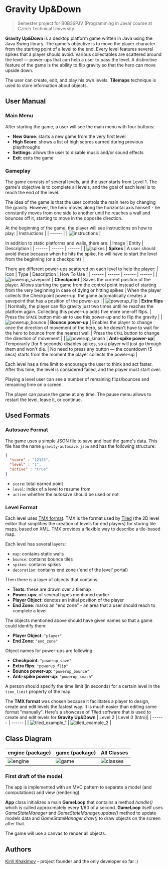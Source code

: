 # Gravity Up&Down
> Semester project for B0B36PJV (Programming in Java) course at Czech Technical University.

**Gravity Up&Down** is a desktop platform game written in Java using the Java Swing library. The game's objective is to move the player character from the starting point of a level to the end. Every level features several spikes that a player should avoid. Various collectables are scattered around the level — power-ups that can help a user to pass the level. A distinctive feature of the game is the ability to flip gravity so that the hero can move upside down.

The user can create, edit, and play his own levels. **Tilemaps** technique is used to store information about objects.

## User Manual
### Main Menu
After starting the game, a user will see the main menu with four buttons:

* **New Game**: starts a new game from the very first level
* **High Score**: shows a list of high scores earned during previous playthroughs
* **Settings**: allows the user to disable music and/or sound effects
* **Exit**: exits the game

### Gameplay
The game consists of several levels, and the user starts from Level 1. The game's objective is to complete all levels, and the goal of each level is to reach the end of the level. 

The idea of the game is that the user controls the main hero by changing the gravity. However, the hero moves along the horizontal axis himself - he constantly moves from one side to another until he reaches a wall and bounces off it, starting to move in the opposite direction.

At the beginning of the game, the player will see instructions on how to play:
| Instructions |
| ------ |
| ![instructions](docs/instructions.png) |

In addition to static platforms and walls, there are:
| Image | Entity | Description |
| ------ | ------ | ------ |
| ![spikes](docs/spikes.png) | **Spikes** | A user should avoid these because when he hits the spike, he will have to start the level from the beginning (or a checkpoint) |

There are different power-ups scattered on each level to help the player:
| Icon | Type | Description | How To Use |
| ------ | ------ | ------ | ------ |
| ![powerup_savepoint](docs/powerup_savepoint.png) | **Checkpoint** | Saves the current position of the player. Allows starting the game from the control point instead of starting from the very beginning in case of dying or hitting spikes | When the player collects the Checkpoint power-up, the game automatically creates a savepoint that has a position of the power-up |
| ![powerup_flip](docs/powerup_flip.png) | **Extra flips** | Normally, the player can flip gravity just two times until he reaches the platform again. Collecting this power-up adds five more one-off flips. | Press the `SPACE` button mid-air to use this power-up and to flip the gravity |
| ![powerup_bounce](docs/powerup_bounce.png) | **Bounce power-up** | Enables the player to change once the direction of movement of the hero, so he doesn't have to wait for the hero to bounce from the nearest wall.| Press the `CTRL` button to change the direction of movement |
| ![powerup_smash](docs/powerup_smash.png) | **Anti-spike power-up**| Temporarily (for 5 seconds) disables spikes, so a player will just go through them and won't die. | No need to press any button — the countdown (5 secs) starts from the moment the player collects the power-up |

Each level has a time limit to encourage the user to think and act faster. After this time, the level is considered failed, and the player must start over.

Playing a level user can see a number of remaining flips/bounces and remaining time on a screen. 

The player can pause the game at any time. The pause menu allows to restart the level, leave it, or continue.

## Used Formats
### Autosave Format
The game uses a simple JSON file to save and load the game's data. This file has the name `gravity-autosave.json` and has the following structure:

```json
{
  "score" : "12125",
  "level" : "1",
  "active" : "true"
}
```


* `score`: total earned point
* `level`: index of a level to resume from
* `active` whether the autosave should be used or not


### Level Format
Each level uses [TMX format](https://doc.mapeditor.org/en/stable/reference/tmx-map-format/#tmx-map-format). TMX is the format used by [Tiled](https://www.mapeditor.org/) (the 2D level editor that simplifies the creation of levels for end players) for storing tile maps, based on XML. TMX provides a flexible way to describe a tile-based map.

Each level has several layers:
* `map`: contains static walls
* `bounce`: contains bounce tiles
* `spikes`: contains spikes
* `decoration`: contains end zone ('end of the level' portal)

Then there is a layer of objects that contains:
* **Texts**: these are drawn over a tilemap
* **Power-ups**: of several types mentioned earlier
* **Player Object**: denotes an initial position of the player
* **End Zone**: marks an "end zone" - an area that a user should reach to complete a level

The objects mentioned above should have given names so that a game could identify them:
* **Player Object**: `"player"`
* **End Zone**: `"end_zone"`

Object names for power-ups are following:
* **Checkpoint**: `"powerup_save"`
* **Extra flips**: `"powerup_flip"`
* **Bounce power-up**: `"powerup_bounce"`
* **Anti-spike power-up**: `"powerup_smash"`

A person should specify the time limit (in seconds) for a certain level in the `time_limit` property of the map.


The **TMX format** was chosen because it facilitates a player to design, create and edit levels the fastest way. It is much easier than editing some format "manually". Here's a showcase of *Tiled* software that is used to create and edit levels for **Gravity Up&Down**
| Level 2 | Level 0 (Intro)|
| ------ | ------ |
| ![tiled_example_1](docs/tiled_example_1.png) | ![tiled_example_2](docs/tiled_example_2.png) |


## Class Diagram
| engine (package) | game (package) |  All Classes |
| ------ | ------ | ------ |
| ![engine](docs/engine.png) | ![game](docs/game.png) | ![classes](docs/classes.png) |

### First draft of the model
The app is implemented with an MVC pattern to separate a model (and computations) and view (rendering).

**App** class initializes a main **GameLoop** that contains a method _handle()_ which is called approximately every 1/60 of a second. **GameLoop** itself uses _GameStateManager_ and _GameStateManager.update()_ method to update models data and _GameStateManager.draw()_ to draw objects on the screen after that.

The game will use a canvas to render all objects.


## Authors
[Kirill Khakimov](https://github.com/khakim0v) - project founder and the only developer so far :)
